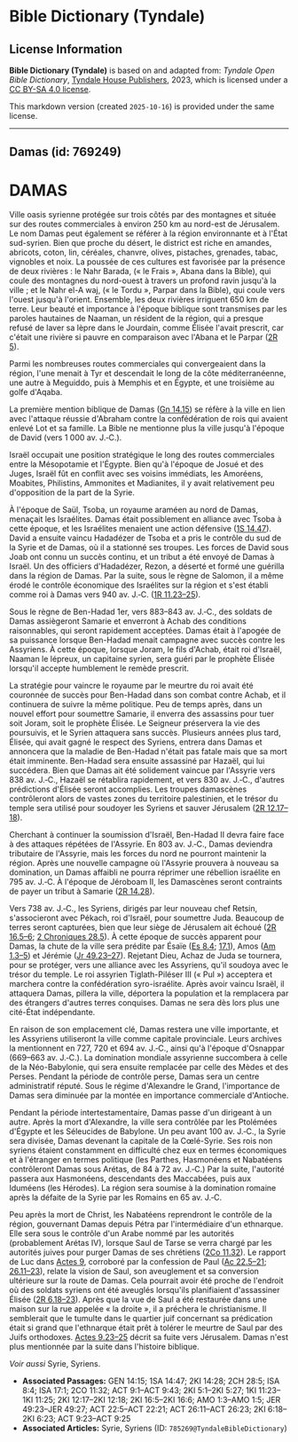 # Bible Dictionary (Tyndale)

## License Information

**Bible Dictionary (Tyndale)** is based on and adapted from: _Tyndale Open Bible Dictionary_, [Tyndale House Publishers](https://tyndaleopenresources.com/), 2023, which is licensed under a [CC BY-SA 4.0 license](https://creativecommons.org/licenses/by-sa/4.0/legalcode.en).

This markdown version (created `2025-10-16`) is provided under the same license.



--------------------------------

## Damas (id: 769249)

DAMAS
=====

Ville oasis syrienne protégée sur trois côtés par des montagnes et située sur des routes commerciales à environ 250 km au nord\-est de Jérusalem. Le nom Damas peut également se référer à la région environnante et à l'État sud\-syrien. Bien que proche du désert, le district est riche en amandes, abricots, coton, lin, céréales, chanvre, olives, pistaches, grenades, tabac, vignobles et noix. La poussée de ces cultures est favorisée par la présence de deux rivières : le Nahr Barada, (« le Frais », Abana dans la Bible), qui coule des montagnes du nord\-ouest à travers un profond ravin jusqu'à la ville ; et le Nahr el\-A waj, (« le Tordu », Parpar dans la Bible), qui coule vers l'ouest jusqu'à l'orient. Ensemble, les deux rivières irriguent 650 km de terre. Leur beauté et importance à l'époque biblique sont transmises par les paroles hautaines de Naaman, un résident de la région, qui a presque refusé de laver sa lèpre dans le Jourdain, comme Élisée l'avait prescrit, car c'était une rivière si pauvre en comparaison avec l'Abana et le Parpar ([2R 5](https://ref.ly/2Kgs5:1-2Kgs5:27)).

Parmi les nombreuses routes commerciales qui convergeaient dans la région, l'une menait à Tyr et descendait le long de la côte méditerranéenne, une autre à Meguiddo, puis à Memphis et en Égypte, et une troisième au golfe d'Aqaba.

La première mention biblique de Damas ([Gn 14\.15](https://ref.ly/Gen14:15)) se réfère à la ville en lien avec l'attaque réussie d'Abraham contre la confédération de rois qui avaient enlevé Lot et sa famille. La Bible ne mentionne plus la ville jusqu'à l'époque de David (vers 1 000 av. J.‑C.).

Israël occupait une position stratégique le long des routes commerciales entre la Mésopotamie et l'Égypte. Bien qu'à l'époque de Josué et des Juges, Israël fût en conflit avec ses voisins immédiats, les Amoréens, Moabites, Philistins, Ammonites et Madianites, il y avait relativement peu d'opposition de la part de la Syrie.

À l'époque de Saül, Tsoba, un royaume araméen au nord de Damas, menaçait les Israélites. Damas était possiblement en alliance avec Tsoba à cette époque, et les Israélites menaient une action défensive ([1S 14\.47](https://ref.ly/1Sam14:47)). David a ensuite vaincu Hadadézer de Tsoba et a pris le contrôle du sud de la Syrie et de Damas, où il a stationné ses troupes. Les forces de David sous Joab ont connu un succès continu, et un tribut a été envoyé de Damas à Israël. Un des officiers d'Hadadézer, Rezon, a déserté et formé une guérilla dans la région de Damas. Par la suite, sous le règne de Salomon, il a même érodé le contrôle économique des Israélites sur la région et s'est établi comme roi à Damas vers 940 av. J.‑C. ([1R 11\.23–25](https://ref.ly/1Kgs11:23-1Kgs11:25)).

Sous le règne de Ben\-Hadad 1er, vers 883–843 av. J.‑C., des soldats de Damas assiègeront Samarie et enverront à Achab des conditions raisonnables, qui seront rapidement acceptées. Damas était à l'apogée de sa puissance lorsque Ben\-Hadad menait campagne avec succès contre les Assyriens. À cette époque, lorsque Joram, le fils d'Achab, était roi d'Israël, Naaman le lépreux, un capitaine syrien, sera guéri par le prophète Élisée lorsqu'il accepte humblement le remède prescrit.

La stratégie pour vaincre le royaume par le meurtre du roi avait été couronnée de succès pour Ben\-Hadad dans son combat contre Achab, et il continuera de suivre la même politique. Peu de temps après, dans un nouvel effort pour soumettre Samarie, il enverra des assassins pour tuer soit Joram, soit le prophète Élisée. Le Seigneur préservera la vie des poursuivis, et le Syrien attaquera sans succès. Plusieurs années plus tard, Élisée, qui avait gagné le respect des Syriens, entrera dans Damas et annoncera que la maladie de Ben\-Hadad n'était pas fatale mais que sa mort était imminente. Ben\-Hadad sera ensuite assassiné par Hazaël, qui lui succédera. Bien que Damas ait été solidement vaincue par l'Assyrie vers 838 av. J.‑C., Hazaël se rétablira rapidement, et vers 830 av. J.‑C., d'autres prédictions d'Élisée seront accomplies. Les troupes damascènes contrôleront alors de vastes zones du territoire palestinien, et le trésor du temple sera utilisé pour soudoyer les Syriens et sauver Jérusalem ([2R 12\.17–18](https://ref.ly/2Kgs12:17-2Kgs12:18)).

Cherchant à continuer la soumission d'Israël, Ben\-Hadad II devra faire face à des attaques répétées de l'Assyrie. En 803 av. J.‑C., Damas deviendra tributaire de l'Assyrie, mais les forces du nord ne pourront maintenir la région. Après une nouvelle campagne où l'Assyrie prouvera à nouveau sa domination, un Damas affaibli ne pourra réprimer une rébellion israélite en 795 av. J.‑C. À l'époque de Jéroboam II, les Damascènes seront contraints de payer un tribut à Samarie ([2R 14\.28](https://ref.ly/2Kgs14:28)).

Vers 738 av. J.‑C., les Syriens, dirigés par leur nouveau chef Retsin, s'associeront avec Pékach, roi d'Israël, pour soumettre Juda. Beaucoup de terres seront capturées, bien que leur siège de Jérusalem ait échoué ([2R 16\.5–6](https://ref.ly/2Kgs16:5-2Kgs16:6); [2 Chroniques 28\.5](https://ref.ly/2Chr28:5)). À cette époque de succès apparent pour Damas, la chute de la ville sera prédite par Ésaïe ([Es 8\.4](https://ref.ly/Isa8:4); [17\.1](https://ref.ly/Isa17:1)), Amos ([Am 1\.3–5](https://ref.ly/Amos1:3-Amos1:5)) et Jérémie ([Jr 49\.23–27](https://ref.ly/Jer49:23-Jer49:27)). Rejetant Dieu, Achaz de Juda se tournera, pour se protéger, vers une alliance avec les Assyriens, qu'il soudoya avec le trésor du temple. Le roi assyrien Tiglath\-Piléser III (« Pul ») acceptera et marchera contre la confédération syro\-israélite. Après avoir vaincu Israël, il attaquera Damas, pillera la ville, déportera la population et la remplacera par des étrangers d'autres terres conquises. Damas ne sera dès lors plus une cité\-État indépendante.

En raison de son emplacement clé, Damas restera une ville importante, et les Assyriens utiliseront la ville comme capitale provinciale. Leurs archives la mentionnent en 727, 720 et 694 av. J.‑C., ainsi qu'à l'époque d'Osnappar (669–663 av. J.‑C.). La domination mondiale assyrienne succombera à celle de la Néo\-Babylonie, qui sera ensuite remplacée par celle des Mèdes et des Perses. Pendant la période de contrôle perse, Damas sera un centre administratif réputé. Sous le régime d'Alexandre le Grand, l'importance de Damas sera diminuée par la montée en importance commerciale d'Antioche.

Pendant la période intertestamentaire, Damas passe d'un dirigeant à un autre. Après la mort d'Alexandre, la ville sera contrôlée par les Ptolémées d'Égypte et les Séleucides de Babylone. Un peu avant 100 av. J.‑C., la Syrie sera divisée, Damas devenant la capitale de la Cœlé\-Syrie. Ses rois non syriens étaient constamment en difficulté chez eux en termes économiques et à l'étranger en termes politique (les Parthes, Hasmonéens et Nabatéens contrôleront Damas sous Arétas, de 84 à 72 av. J.‑C.) Par la suite, l'autorité passera aux Hasmonéens, descendants des Maccabées, puis aux Iduméens (les Hérodes). La région sera soumise à la domination romaine après la défaite de la Syrie par les Romains en 65 av. J.‑C.

Peu après la mort de Christ, les Nabatéens reprendront le contrôle de la région, gouvernant Damas depuis Pétra par l'intermédiaire d'un ethnarque. Elle sera sous le contrôle d'un Arabe nommé par les autorités (probablement Arétas IV), lorsque Saul de Tarse se verra chargé par les autorités juives pour purger Damas de ses chrétiens ([2Co 11\.32](https://ref.ly/2Cor11:32)). Le rapport de Luc dans [Actes 9](https://ref.ly/Acts9:1-Acts9:43), corroboré par la confession de Paul ([Ac 22\.5–21](https://ref.ly/Acts22:5-Acts22:21); [26\.11–23](https://ref.ly/Acts26:11-Acts26:23)), relate la vision de Saul, son aveuglement et sa conversion ultérieure sur la route de Damas. Cela pourrait avoir été proche de l'endroit où des soldats syriens ont été aveuglés lorsqu'ils planifiaient d'assassiner Élisée ([2R 6\.18–23](https://ref.ly/2Kgs6:18-2Kgs6:23)). Après que la vue de Saul a été restaurée dans une maison sur la rue appelée « la droite », il a préchera le christianisme. Il semblerait que le tumulte dans le quartier juif concernant sa prédication était si grand que l'ethnarque était prêt à tolérer le meurtre de Saul par des Juifs orthodoxes. [Actes 9\.23–25](https://ref.ly/Acts9:23-Acts9:25) décrit sa fuite vers Jérusalem. Damas n'est plus mentionnée par la suite dans l'histoire biblique.

*Voir aussi* Syrie, Syriens.

* **Associated Passages:** GEN 14:15; 1SA 14:47; 2KI 14:28; 2CH 28:5; ISA 8:4; ISA 17:1; 2CO 11:32; ACT 9:1–ACT 9:43; 2KI 5:1–2KI 5:27; 1KI 11:23–1KI 11:25; 2KI 12:17–2KI 12:18; 2KI 16:5–2KI 16:6; AMO 1:3–AMO 1:5; JER 49:23–JER 49:27; ACT 22:5–ACT 22:21; ACT 26:11–ACT 26:23; 2KI 6:18–2KI 6:23; ACT 9:23–ACT 9:25
* **Associated Articles:** Syrie, Syriens (ID: `785269@TyndaleBibleDictionary`)


